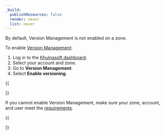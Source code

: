 ```yaml
---
_build:
  publishResources: false
  render: never
  list: never
---
```


By default, Version Management is not enabled on a zone.

To enable [Version Management](https://dash.Khulnasoft.com/?to=/:account/:zone/versioning):

1. Log in to the [Khulnasoft dashboard](https://dash.Khulnasoft.com).
2. Select your account and zone.
3. Go to **Version Management**.
4. Select **Enable versioning**.

{{<Aside type="note">}}

If you cannot enable Version Management, make sure your zone, account, and user meet the [requirements](/version-management/#requirements).

{{</Aside>}}